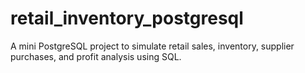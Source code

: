 # retail_inventory_postgresql
A mini PostgreSQL project to simulate retail sales, inventory, supplier purchases, and profit analysis using SQL.
